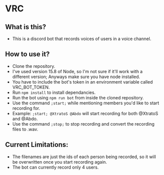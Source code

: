 # VRC
## What is this?
- This is a discord bot that records voices of users in a voice channel.

## How to use it?
- Clone the repository.
- I've used version 15.8 of Node, so I'm not sure if it'll work with a different version; Anyways make sure you have node installed.
- You have to include the bot's token in an environment variable called VRC_BOT_TOKEN.
- Run `npm install` to install dependancies.
- Run the bot using `npm run bot` from inside the cloned repository.
- Use the command `;start;` while mentioning members you'd like to start recording for.
- Example: `;start; @XtratoS @Abdo` will start recording for both @XtratoS and @Abdo.
- Use the command `;stop;` to stop recording and convert the recording files to .wav.

## Current Limitations:
- The filenames are just the ids of each person being recorded, so it will be overwritten once you start recording again.
- The bot can currently record only 4 users.
